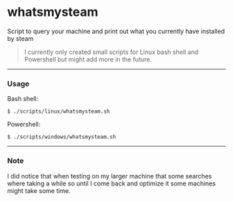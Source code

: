 # whatsmysteam

Script to query your machine and print out what you currently have installed by steam

> I currently only created small scripts for Linux bash shell and Powershell but might add more in the future.

---

### Usage

Bash shell:

```
$ ./scripts/linux/whatsmysteam.sh
```

Powershell:

```
$ ./scripts/windows/whatsmysteam.sh
```

---

### Note

I did notice that when testing on my larger machine that some searches where taking a while so until I come back and optimize it some machines might take some time.
